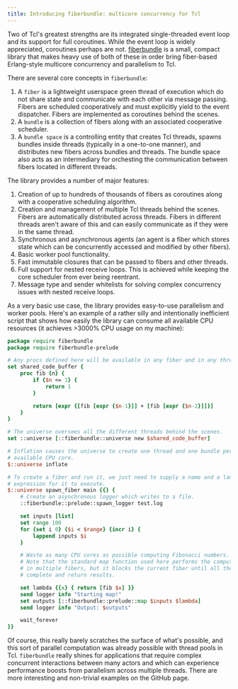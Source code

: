 ```yaml
---
title: Introducing fiberbundle: multicore concurrency for Tcl
---
```


Two of Tcl's greatest strengths are its integrated single-threaded event loop and its support for full coroutines. While the event loop is widely appreciated, coroutines perhaps are not. [fiberbundle](https://github.com/zpconn/fiberbundle) is a small, compact library that makes heavy use of both of these in order bring fiber-based Erlang-style multicore concurrency and parallelism to Tcl.

There are several core concepts in ```fiberbundle```:

1. A ```fiber``` is a lightweight userspace green thread of execution which do not share state and communicate with each other via message passing. Fibers are scheduled cooperatively and must explicitly yield to the event dispatcher. Fibers are implemented as coroutines behind the scenes.
2. A ```bundle``` is a collection of fibers along with an associated cooperative scheduler.
3. A ```bundle space``` is a controlling entity that creates Tcl threads, spawns bundles inside threads (typically in a one-to-one manner), and distributes new fibers across bundles and threads. The bundle space also acts as an intermediary for orchesting the communication between fibers located in different threads.

The library provides a number of major features:

1. Creation of up to hundreds of thousands of fibers as coroutines along with a cooperative scheduling algorithm.
2. Creation and management of multiple Tcl threads behind the scenes. Fibers are automatically distributed across threads. Fibers in different threads aren't aware of this and can easily communicate as if they were in the same thread.
3. Synchronous and asynchronous agents (an agent is a fiber which stores state which can be concurrently accessed and modified by other fibers).
4. Basic worker pool functionality.
5. Fast immutable closures that can be passed to fibers and other threads.
6. Full support for nested receive loops. This is achieved while keeping the core scheduler from ever being reentrant.
7. Message type and sender whitelists for solving complex concurrency issues with nested receive loops.

As a very basic use case, the library provides easy-to-use parallelism and worker pools. Here's an example of a rather silly and intentionally inefficient script that shows how easily the library can consume all available CPU resources (it achieves >3000% CPU usage on my machine):

``` tcl
package require fiberbundle
package require fiberbundle-prelude

# Any procs defined here will be available in any fiber and in any thread.
set shared_code_buffer {
	proc fib {n} {
		if {$n <= 1} {
			return 1
		}

		return [expr {[fib [expr {$n-1}]] + [fib [expr {$n-2}]]}]
	}
}

# The universe oversees all the different threads behind the scenes.
set ::universe [::fiberbundle::universe new $shared_code_buffer]

# Inflation causes the universe to create one thread and one bundle per
# available CPU core.
$::universe inflate

# To create a fiber and run it, we just need to supply a name and a lambda
# expression for it to execute.
$::universe spawn_fiber main {{} {
	# Create an asynchronous logger which writes to a file.
	::fiberbundle::prelude::spawn_logger test.log

	set inputs [list]
	set range 100
	for {set i 0} {$i < $range} {incr i} {
		lappend inputs $i
	}

	# Waste as many CPU cores as possible computing Fibonacci numbers.
	# Note that the standard map function used here performs the computations in parallel
	# in multiple fibers, but it blocks the current fiber until all the calculations
	# complete and return results.

	set lambda {{x} { return [fib $x] }}
	send logger info "Starting map!"
	set outputs [::fiberbundle::prelude::map $inputs $lambda]
	send logger info "Output: $outputs"

	wait_forever
}}
```

Of course, this really barely scratches the surface of what's possible, and this sort of parallel computation was already possible with thread pools in Tcl. ```fiberbundle``` really shines for applications that require complex concurrent interactions between many actors and which can experience performance boosts from parallelism across multiple threads. There are more interesting and non-trivial examples on the GitHub page.

